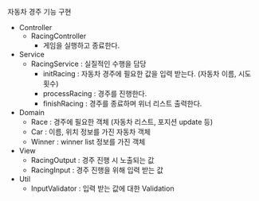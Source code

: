 자동차 경주 기능 구현
- Controller
  - RacingController
    - 게임을 실행하고 종료한다.
- Service
  - RacingService : 실질적인 수행을 담당
    - initRacing : 자동차 경주에 필요한 값을 입력 받는다. (자동차 이름, 시도 횟수)
    - processRacing : 경주를 진행한다.
    - finishRacing : 경주를 종료하며 위너 리스트 출력한다.
- Domain
  - Race : 경주에 필요한 객체 (자동차 리스트, 포지션 update 등)
  - Car : 이름, 위치 정보를 가진 자동차 객체
  - Winner : winner list 정보를 가진 객체
- View
  - RacingOutput : 경주 진행 시 노출되는 값
  - RacingInput : 경주 진행을 위해 입력 받는 값
- Util
  - InputValidator : 입력 받는 값에 대한 Validation